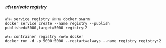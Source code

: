 
##### สร้าง private registry

    สร้าง service registry สำหรับ docker swarm
    docker service create --name registry --publish published=5000,target=5000 registry:2

    สร้าง contrainer registry สำหรับ docker 
    docker run -d -p 5000:5000 --restart=always --name registry registry:2
